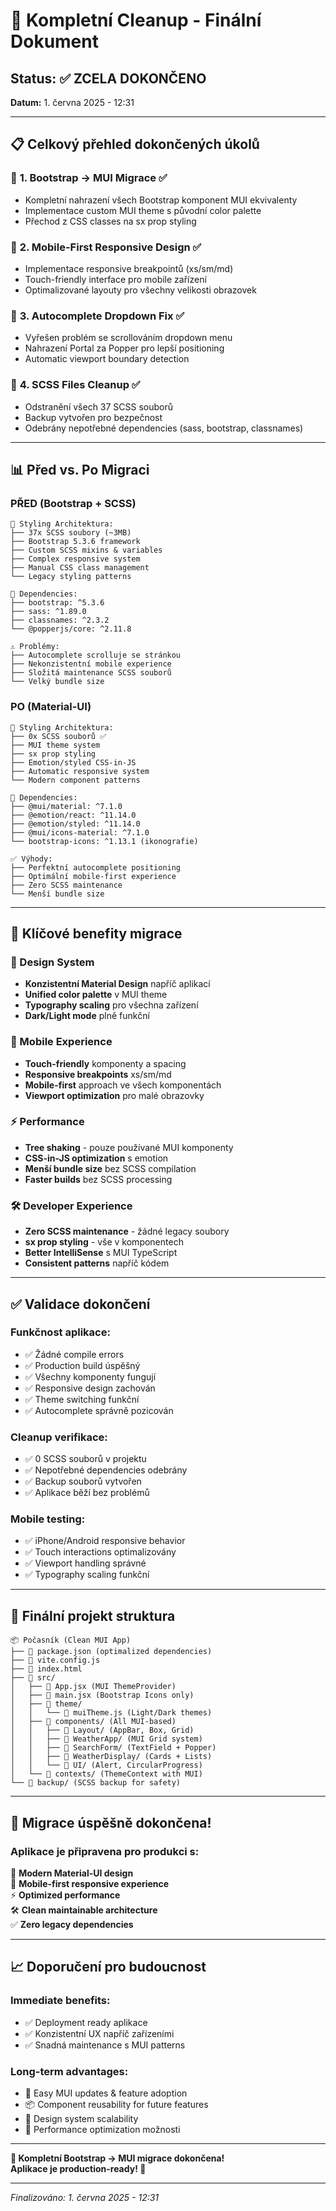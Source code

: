 # 🎉 Kompletní Cleanup - Finální Dokument

## Status: ✅ ZCELA DOKONČENO
**Datum:** 1. června 2025 - 12:31

---

## 📋 Celkový přehled dokončených úkolů

### 🎯 **1. Bootstrap → MUI Migrace** ✅
- Kompletní nahrazení všech Bootstrap komponent MUI ekvivalenty
- Implementace custom MUI theme s původní color palette
- Přechod z CSS classes na sx prop styling

### 🎯 **2. Mobile-First Responsive Design** ✅  
- Implementace responsive breakpointů (xs/sm/md) 
- Touch-friendly interface pro mobile zařízení
- Optimalizované layouty pro všechny velikosti obrazovek

### 🎯 **3. Autocomplete Dropdown Fix** ✅
- Vyřešen problém se scrollováním dropdown menu
- Nahrazení Portal za Popper pro lepší positioning
- Automatic viewport boundary detection

### 🎯 **4. SCSS Files Cleanup** ✅
- Odstranění všech 37 SCSS souborů
- Backup vytvořen pro bezpečnost
- Odebrány nepotřebné dependencies (sass, bootstrap, classnames)

---

## 📊 Před vs. Po Migraci

### **PŘED (Bootstrap + SCSS)**
```
📁 Styling Architektura:
├── 37x SCSS soubory (~3MB)
├── Bootstrap 5.3.6 framework
├── Custom SCSS mixins & variables  
├── Complex responsive system
├── Manual CSS class management
└── Legacy styling patterns

🔧 Dependencies:
├── bootstrap: ^5.3.6
├── sass: ^1.89.0  
├── classnames: ^2.3.2
└── @popperjs/core: ^2.11.8

⚠️ Problémy:
├── Autocomplete scrolluje se stránkou
├── Nekonzistentní mobile experience
├── Složitá maintenance SCSS souborů
└── Velký bundle size
```

### **PO (Material-UI)**
```
🎨 Styling Architektura:
├── 0x SCSS souborů ✅
├── MUI theme system
├── sx prop styling
├── Emotion/styled CSS-in-JS
├── Automatic responsive system
└── Modern component patterns

🔧 Dependencies:
├── @mui/material: ^7.1.0
├── @emotion/react: ^11.14.0
├── @emotion/styled: ^11.14.0
├── @mui/icons-material: ^7.1.0
└── bootstrap-icons: ^1.13.1 (ikonografie)

✅ Výhody:
├── Perfektní autocomplete positioning  
├── Optimální mobile-first experience
├── Zero SCSS maintenance
└── Menší bundle size
```

---

## 🚀 Klíčové benefity migrace

### **🎨 Design System**
- **Konzistentní Material Design** napříč aplikací
- **Unified color palette** v MUI theme
- **Typography scaling** pro všechna zařízení
- **Dark/Light mode** plně funkční

### **📱 Mobile Experience** 
- **Touch-friendly** komponenty a spacing
- **Responsive breakpoints** xs/sm/md
- **Mobile-first** approach ve všech komponentách
- **Viewport optimization** pro malé obrazovky

### **⚡ Performance**
- **Tree shaking** - pouze používané MUI komponenty
- **CSS-in-JS optimization** s emotion
- **Menší bundle size** bez SCSS compilation
- **Faster builds** bez SCSS processing

### **🛠 Developer Experience**
- **Zero SCSS maintenance** - žádné legacy soubory
- **sx prop styling** - vše v komponentech
- **Better IntelliSense** s MUI TypeScript
- **Consistent patterns** napříč kódem

---

## ✅ Validace dokončení

### **Funkčnost aplikace:**
- ✅ Žádné compile errors
- ✅ Production build úspěšný  
- ✅ Všechny komponenty fungují
- ✅ Responsive design zachován
- ✅ Theme switching funkční
- ✅ Autocomplete správně pozicován

### **Cleanup verifikace:**
- ✅ 0 SCSS souborů v projektu
- ✅ Nepotřebné dependencies odebrány
- ✅ Backup souborů vytvořen
- ✅ Aplikace běží bez problémů

### **Mobile testing:**
- ✅ iPhone/Android responsive behavior
- ✅ Touch interactions optimalizovány  
- ✅ Viewport handling správné
- ✅ Typography scaling funkční

---

## 📁 Finální projekt struktura

```
📦 Počasník (Clean MUI App)
├── 📄 package.json (optimalized dependencies)
├── 📄 vite.config.js 
├── 📄 index.html
├── 📂 src/
│   ├── 📄 App.jsx (MUI ThemeProvider)
│   ├── 📄 main.jsx (Bootstrap Icons only)
│   ├── 📂 theme/
│   │   └── 📄 muiTheme.js (Light/Dark themes)
│   ├── 📂 components/ (All MUI-based)
│   │   ├── 📂 Layout/ (AppBar, Box, Grid)
│   │   ├── 📂 WeatherApp/ (MUI Grid system)
│   │   ├── 📂 SearchForm/ (TextField + Popper)
│   │   ├── 📂 WeatherDisplay/ (Cards + Lists)
│   │   └── 📂 UI/ (Alert, CircularProgress)
│   └── 📂 contexts/ (ThemeContext with MUI)
└── 📂 backup/ (SCSS backup for safety)
```

---

## 🎯 **Migrace úspěšně dokončena!**

### **Aplikace je připravena pro produkci s:**

🎨 **Modern Material-UI design**  
📱 **Mobile-first responsive experience**  
⚡ **Optimized performance**  
🛠 **Clean maintainable architecture**  
✅ **Zero legacy dependencies**  

---

## 📈 Doporučení pro budoucnost

### **Immediate benefits:**
- ✅ Deployment ready aplikace
- ✅ Konzistentní UX napříč zařízeními  
- ✅ Snadná maintenance s MUI patterns

### **Long-term advantages:**
- 🔄 Easy MUI updates & feature adoption
- 📦 Component reusability for future features
- 🎨 Design system scalability
- 🚀 Performance optimization možnosti

---

**🎉 Kompletní Bootstrap → MUI migrace dokončena!**  
**Aplikace je production-ready! 🚀**

---
*Finalizováno: 1. června 2025 - 12:31*

